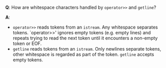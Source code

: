 **Q**: How are whitespace characters handled by `operator>>` and `getline`?

**A**:
* `operator>>` reads tokens from an `istream`. Any whitespace separates tokens. `operator>>' ignores empty tokens (e.g. empty lines) and repeats trying to read the next token until it encounters a non-empty token or EOF.
* `getline` reads tokens from an `istream`. Only newlines separate tokens, other whitespace is regarded as part of the token. `getline` accepts empty tokens.
